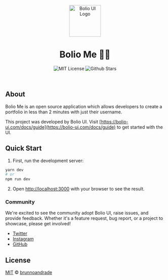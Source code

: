 <p align="center">
  <a href="https://github.com/bolio-ui/bolio-me">
    <img src="https://bolio-ui.com/logo-colored.svg" alt="Bolio UI Logo" width="100" />
  </a>
</p>

<h1 align="center">Bolio Me 🥷🏼</h1>

<p align="center">
  <img alt="MIT License" src="https://img.shields.io/github/license/bolio-ui/bolio-me"/>
  <img alt="Github Stars" src="https://badgen.net/github/stars/bolio-ui/bolio-me" />
</p>

<br />

## About

Bolio Me is an open source application which allows developers to create a portfolio in less than 2 minutes with just their username.

This project was developed by Bolio UI. Visit [https://bolio-ui.com/docs/guide](https://bolio-ui.com/docs/guide) to get started with the UI.

## Quick Start

1. First, run the development server:

```bash
yarn dev
# or
npm run dev
```

2. Open [http://localhost:3000](http://localhost:3000) with your browser to see the result.

### Community

We're excited to see the community adopt Bolio UI, raise issues, and provide feedback.
Whether it's a feature request, bug report, or a project to showcase, please get involved!

- [Twitter](https://twitter.com/bolio_ui/)
- [Instagram](https://www.instagram.com/bolio.ui/)
- [GitHub](https://github.com/bolio-ui/bolio-ui/)

## License

[MIT](https://choosealicense.com/licenses/mit/) © [brunnoandrade](https://github.com/brunnoandrade/)
